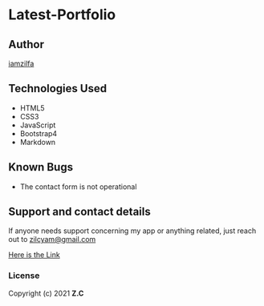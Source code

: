 # Latest-Portfolio


## Author
[iamzilfa](https://github.com/iamzilfa)


## Technologies Used
* HTML5
* CSS3
* JavaScript
* Bootstrap4
* Markdown

## Known Bugs

* The contact form is not operational


## Support and contact details
If anyone needs support concerning my app or anything related, just reach out to zilcyam@gmail.com
 
[Here is the Link]( https://iamzilfa.github.io/Latest-Portfolio/ "Portfolio")

### License

Copyright (c) 2021 **Z.C**
